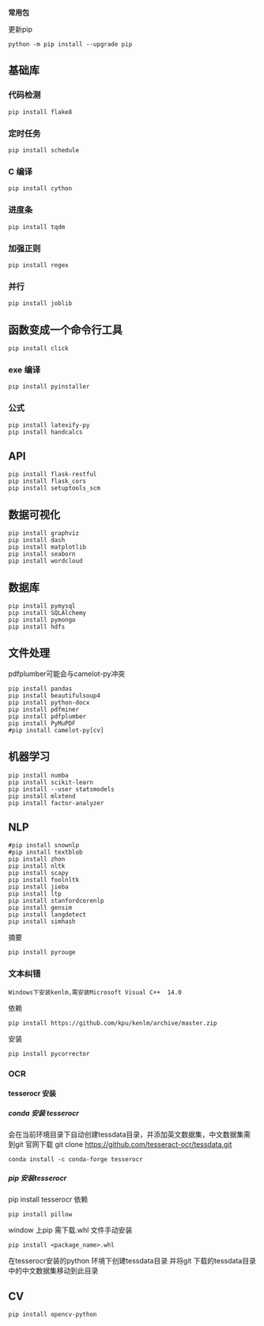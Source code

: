 **常用包**

更新pip
```
python -m pip install --upgrade pip
```

## 基础库
### 代码检测
```
pip install flake8
```
### 定时任务
```
pip install schedule
````
### C 编译
```
pip install cython
````
### 进度条
```
pip install tqdm 
```
### 加强正则
```
pip install regex
```
### 并行
```
pip install joblib
````
## 函数变成一个命令行工具
```
pip install click
```
### exe 编译
```
pip install pyinstaller 
```
### 公式
```
pip install latexify-py
pip install handcalcs
````
 
## API
```
pip install flask-restful
pip install flask_cors
pip install setuptools_scm
```

## 数据可视化
```
pip install graphviz 
pip install dash
pip install matplotlib
pip install seaborn
pip install wordcloud
```

## 数据库
```
pip install pymysql
pip install SQLAlchemy
pip install pymongo
pip install hdfs 
````

## 文件处理
pdfplumber可能会与camelot-py冲突
```
pip install pandas
pip install beautifulsoup4
pip install python-docx
pip install pdfminer
pip install pdfplumber
pip install PyMuPDF 
#pip install camelot-py[cv]
```

## 机器学习
```
pip install numba
pip install scikit-learn
pip install --user statsmodels 
pip install mlxtend
pip install factor-analyzer 
```
## NLP
```
#pip install snownlp
#pip install textblob
pip install zhon
pip install nltk
pip install scapy
pip install foolnltk
pip install jieba
pip install ltp
pip install stanfordcorenlp
pip install gensim
pip install langdetect
pip install simhash
```
摘要
```
pip install pyrouge
```
### 文本纠错
```
Windows下安装kenlm,需安装Microsoft Visual C++  14.0 
```
依赖
```
pip install https://github.com/kpu/kenlm/archive/master.zip
```
安装
```
pip install pycorrector
```
### OCR
#### tesserocr 安装
##### conda 安装 tesserocr
会在当前环境目录下自动创建tessdata目录，并添加英文数据集，中文数据集需到git 官网下载
git clone https://github.com/tesseract-ocr/tessdata.git
```
conda install -c conda-forge tesserocr
```
##### pip 安装tesserocr
pip install tesserocr
依赖
```
pip install pillow 
```
window 上pip 需下载.whl 文件手动安装
```
pip install <package_name>.whl
```
在tesserocr安装的python 环境下创建tessdata目录 并将git 下载的tessdata目录中的中文数据集移动到此目录

## CV
```
pip install opencv-python
```


